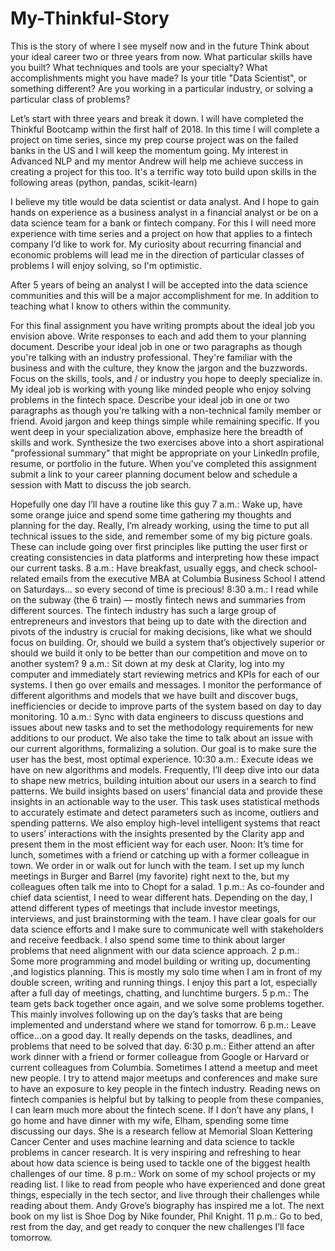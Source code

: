 # My-Thinkful-Story
This is the story of where I see myself now and in the future
Think about your ideal career two or three years from now. What particular skills have you built? What techniques and tools are your specialty? What accomplishments might you have made? Is your title "Data Scientist", or something different? Are you working in a particular industry, or solving a particular class of problems?

Let’s start with three years and break it down. I will have completed the Thinkful Bootcamp within the first half of 2018. In this time I will complete a project on time series, since my prep course project was on the failed banks in the US and I will keep the momentum going. My interest in Advanced NLP and my mentor Andrew will help me achieve success in creating a project for this too. It's a terrific way toto build upon skills in the following areas (python, pandas, scikit-learn)

I believe my title would be data scientist or data analyst. And I hope to gain hands on experience as a business analyst in a financial analyst or be on a data science team for a bank or fintech company. For this I will need more experience with time series and a project on how that applies to a fintech company I’d like to work for. My curiosity about recurring financial and economic problems will lead me in the direction of particular classes of problems I will enjoy solving, so I'm optimistic.

After 5 years of being an analyst I will be accepted into the data science communities and this will be a major accomplishment for me. In addition to teaching what I know to others within the community. 
 
For this final assignment you have writing prompts about the ideal job you envision above. Write responses to each and add them to your planning document.
Describe your ideal job in one or two paragraphs as though you're talking with an industry professional. They're familiar with the business and with the culture, they know the jargon and the buzzwords. Focus on the skills, tools, and / or industry you hope to deeply specialize in.
My ideal job is working with young like minded people who enjoy solving problems in the fintech space. 
Describe your ideal job in one or two paragraphs as though you're talking with a non-technical family member or friend. Avoid jargon and keep things simple while remaining specific. If you went deep in your specialization above, emphasize here the breadth of skills and work.
Synthesize the two exercises above into a short aspirational "professional summary" that might be appropriate on your LinkedIn profile, resume, or portfolio in the future.
When you've completed this assignment submit a link to your career planning document below and schedule a session with Matt to discuss the job search.
 
 
 
Hopefully one day I’ll have a routine like this guy 
7 a.m.: Wake up, have some orange juice and spend some time gathering my thoughts and planning for the day. Really, I’m already working, using the time to put all technical issues to the side, and remember some of my big picture goals. These can include going over first principles like putting the user first or creating consistencies in data platforms and interpreting how these impact our current tasks.
8 a.m.: Have breakfast, usually eggs, and check school-related emails from the executive MBA at Columbia Business School I attend on Saturdays… so every second of time is precious!
8:30 a.m.: I read while on the subway (the 6 train) — mostly fintech news and summaries from different sources. The fintech industry has such a large group of entrepreneurs and investors that being up to date with the direction and pivots of the industry is crucial for making decisions, like what we should focus on building. Or, should we build a system that’s objectively superior or should we build it only to be better than our competition and move on to another system?
9 a.m.: Sit down at my desk at Clarity, log into my computer and immediately start reviewing metrics and KPIs for each of our systems. I then go over emails and messages. I monitor the performance of different algorithms and models that we have built and discover bugs, inefficiencies or decide to improve parts of the system based on day to day monitoring.
10 a.m.: Sync with data engineers to discuss questions and issues about new tasks and to set the methodology requirements for new additions to our product. We also take the time to talk about an issue with our current algorithms, formalizing a solution. Our goal is to make sure the user has the best, most optimal experience.
10:30 a.m.: Execute ideas we have on new algorithms and models. Frequently, I’ll deep dive into our data to shape new metrics, building intuition about our users in a search to find patterns. We build insights based on users’ financial data and provide these insights in an actionable way to the user. This task uses statistical methods to accurately estimate and detect parameters such as income, outliers and spending patterns. We also employ high-level intelligent systems that react to users’ interactions with the insights presented by the Clarity app and present them in the most efficient way for each user.
Noon: It’s time for lunch, sometimes with a friend or catching up with a former colleague in town. We order in or walk out for lunch with the team. I set up my lunch meetings in Burger and Barrel (my favorite) right next to the, but my colleagues often talk me into to Chopt for a salad.
1 p.m.: As co-founder and chief data scientist, I need to wear different hats. Depending on the day, I attend different types of meetings that include investor meetings, interviews, and just brainstorming with the team. I have clear goals for our data science efforts and I make sure to communicate well with stakeholders and receive feedback. I also spend some time to think about larger problems that need alignment with our data science approach.
2 p.m.: Some more programming and model building or writing up, documenting ,and logistics planning. This is mostly my solo time when I am in front of my double screen, writing and running things. I enjoy this part a lot, especially after a full day of  meetings, chatting, and lunchtime burgers.
5 p.m.: The team gets back together once again, and we solve some problems together. This mainly involves following up on the day’s tasks that are being implemented and understand where we stand for tomorrow.
6 p.m.: Leave office…on a good day. It really depends on the tasks, deadlines, and problems that need to be solved that day.
6:30 p.m.: Either attend an after work dinner with a friend or former colleague from Google or Harvard or current colleagues from Columbia. Sometimes I attend a meetup and meet new people. I try to attend major meetups and conferences and make sure to have an exposure to key people in the fintech industry. Reading news on fintech companies is helpful but by talking to people from these companies, I can learn much more about the fintech scene.
If I don’t have any plans, I go home and have dinner with my wife, Elham, spending some time discussing our days. She is a research fellow at Memorial Sloan Kettering Cancer Center and uses machine learning and data science to tackle problems in cancer research. It is very inspiring and refreshing to hear about how data science is being used to tackle one of the biggest health challenges of our time.
8 p.m.: Work on some of my school projects or my reading list. I like to read from people who have experienced and done great things, especially in the tech sector, and live through their challenges while reading about them. Andy Grove’s biography has inspired me a lot. The next book on my list is Shoe Dog by Nike founder, Phil Knight.
11 p.m.: Go to bed, rest from the day, and get ready to conquer the new challenges I’ll face tomorrow.
